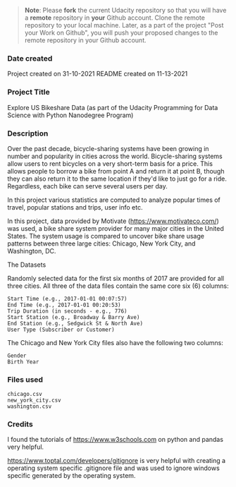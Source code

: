>**Note**: Please **fork** the current Udacity repository so that you will have a **remote** repository in **your** Github account. Clone the remote repository to your local machine. Later, as a part of the project "Post your Work on Github", you will push your proposed changes to the remote repository in your Github account.

### Date created
Project created on 31-10-2021
README created on 11-13-2021

### Project Title
Explore US Bikeshare Data (as part of the Udacity Programming for Data Science with Python Nanodegree Program)

### Description
Over the past decade, bicycle-sharing systems have been growing in number and popularity in cities across the world. Bicycle-sharing systems allow users to rent bicycles on a very short-term basis for a price. This allows people to borrow a bike from point A and return it at point B, though they can also return it to the same location if they'd like to just go for a ride. Regardless, each bike can serve several users per day.

In this project various statistics are computed to analyze popular times of travel, popular stations and trips, user info etc.

In this project, data provided by Motivate (https://www.motivateco.com/) was used, a bike share system provider for many major cities in the United States. The system usage is compared to uncover bike share usage patterns between three large cities: Chicago, New York City, and Washington, DC.

The Datasets

Randomly selected data for the first six months of 2017 are provided for all three cities. All three of the data files contain the same core six (6) columns:

    Start Time (e.g., 2017-01-01 00:07:57)
    End Time (e.g., 2017-01-01 00:20:53)
    Trip Duration (in seconds - e.g., 776)
    Start Station (e.g., Broadway & Barry Ave)
    End Station (e.g., Sedgwick St & North Ave)
    User Type (Subscriber or Customer)

The Chicago and New York City files also have the following two columns:

    Gender
    Birth Year

### Files used

    chicago.csv
    new_york_city.csv
    washington.csv

### Credits

I found the tutorials of https://www.w3schools.com on python and pandas very helpful.

https://www.toptal.com/developers/gitignore is very helpful with creating a operating system specific .gitignore file and was used to ignore windows specific generated by the operating system.
